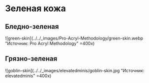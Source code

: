 # Зеленая кожа

## Бледно-зеленая

![green-skin](../../_images/Pro-Acryl-Methodology/green-skin.webp "Источник: Pro Acryl Methodology" =400x)

## Грязно-зеленая

![goblin-skin](../../_images/elevatedminis/goblin-skin.jpg "Источник: elevatedminis" =400x)
